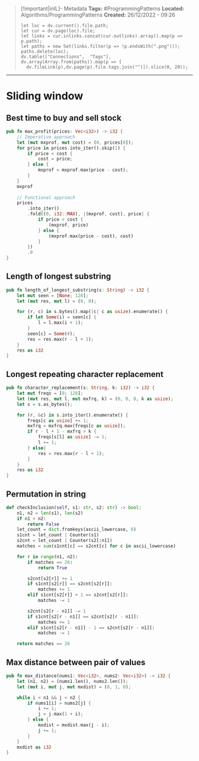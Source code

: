 > [!important|inIL]- Metadata
> **Tags:** #ProgrammingPatterns 
> **Located:** Algorithms/ProgrammingPatterns
> **Created:** 26/12/2022 - 09:26
> ```dataviewjs
>let loc = dv.current().file.path;
>let cur = dv.page(loc).file;
>let links = cur.inlinks.concat(cur.outlinks).array().map(p => p.path);
>let paths = new Set(links.filter(p => !p.endsWith(".png")));
>paths.delete(loc);
>dv.table(["Connections",  "Tags"], dv.array(Array.from(paths)).map(p => [
>   dv.fileLink(p),dv.page(p).file.tags.join("")]).slice(0, 20));
> ```

___
# Sliding window
## Best time to buy and sell stock 
```rust
pub fn max_profit(prices: Vec<i32>) -> i32 {
    // Imperative approach
    let (mut mxprof, mut cost) = (0, prices[0]);
    for price in prices.into_iter().skip(1) {
        if price < cost {
            cost = price;
        } else {
            mxprof = mxprof.max(price - cost);
        }
    }
    mxprof
    
    // Functional approach 
    prices
        .into_iter()
        .fold((0, i32::MAX), |(mxprof, cost), price| {
            if price < cost {
                (mxprof, price)
            } else {
                (mxprof.max(price - cost), cost)
            }
        })
        .0
}
```

## Length of longest substring
```rust
pub fn length_of_longest_substring(s: String) -> i32 {
    let mut seen = [None; 128];
    let (mut res, mut l) = (0, 0);

    for (r, c) in s.bytes().map(|c| c as usize).enumerate() {
        if let Some(i) = seen[c] {
            l = l.max(i + 1);
        }
        seen[c] = Some(r);
        res = res.max(r - l + 1);
    }
    res as i32
}
```

## Longest repeating character replacement 
```rust
pub fn character_replacement(s: String, k: i32) -> i32 {
    let mut freqs = [0; 128];
    let (mut res, mut l, mut mxfrq, k) = (0, 0, 0, k as usize);
    let s = s.as_bytes();

    for (r, &c) in s.into_iter().enumerate() {
        freqs[c as usize] += 1;
        mxfrq = mxfrq.max(freqs[c as usize]);
        if r - l + 1 - mxfrq > k {
            freqs[s[l] as usize] -= 1;
            l += 1;
        } else{
            res = res.max(r - l + 1);
        }
    }
    res as i32
}
```

## Permutation in string 
```python
def checkInclusion(self, s1: str, s2: str) -> bool:
    n1, n2 = len(s1), len(s2)
    if n1 > n2:
        return False
    let_count = dict.fromkeys(ascii_lowercase, 0)
    s1cnt = let_count | Counter(s1)
    s2cnt = let_count | Counter(s2[:n1])
    matches = sum(s1cnt[c] == s2cnt[c] for c in ascii_lowercase)

    for r in range(n1, n2):
        if matches == 26:
            return True

        s2cnt[s2[r]] += 1
        if s1cnt[s2[r]] == s2cnt[s2[r]]:
            matches += 1
        elif s1cnt[s2[r]] + 1 == s2cnt[s2[r]]:
            matches -= 1

        s2cnt[s2[r - n1]] -= 1
        if s1cnt[s2[r - n1]] == s2cnt[s2[r - n1]]:
            matches += 1
        elif s1cnt[s2[r - n1]] - 1 == s2cnt[s2[r - n1]]:
            matches -= 1

    return matches == 26
```

## Max distance between pair of values 
```rust
pub fn max_distance(nums1: Vec<i32>, nums2: Vec<i32>) -> i32 {
    let (n1, n2) = (nums1.len(), nums2.len());
    let (mut i, mut j, mut mxdist) = (0, 1, 0);

    while i < n1 && j < n2 {
        if nums1[i] > nums2[j] {
            i += 1;
            j = j.max(1 + i);
        } else {
            mxdist = mxdist.max(j - i);
            j += 1;
        }
    }
    mxdist as i32
}
```